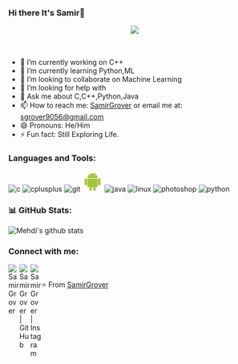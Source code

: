### Hi there It's Samir👋

<div align="center">

![](https://komarev.com/ghpvc/?username=SamirGrover)

</div>
<br/>

- 🔭 I’m currently working on C++
- 🌱 I’m currently learning Python,ML
- 👯 I’m looking to collaborate on Machine Learning
- 🤔 I’m looking for help with 
- 💬 Ask me about C,C++,Python,Java
- 📫 How to reach me: [SamirGrover](https://www.linkedin.com/in/samirgrover786/) or email me at: sgrover9056@gmail.com
- 😄 Pronouns: He/Him
- ⚡ Fun fact: Still Exploring Life.

### Languages and Tools:
<p align="left"><img src="https://devicons.github.io/devicon/devicon.git/icons/c/c-original.svg" alt="c" width="40" height="40"/> 
  <img src="https://devicons.github.io/devicon/devicon.git/icons/cplusplus/cplusplus-original.svg" alt="cplusplus" width="40" height="40"/>
  <img src="https://www.vectorlogo.zone/logos/git-scm/git-scm-icon.svg" alt="git" width="40" height="40"/> 
  <img src="https://github.com/devicons/devicon/blob/master/icons/android/android-original.svg" alt="Android" width="40" height="40"/> 
  <img src="https://devicons.github.io/devicon/devicon.git/icons/java/java-original-wordmark.svg" alt="java" width="40" height="40"/> 
  <img src="https://devicons.github.io/devicon/devicon.git/icons/linux/linux-original.svg" alt="linux" width="40" height="40"/>
  <img src="https://devicons.github.io/devicon/devicon.git/icons/photoshop/photoshop-plain.svg" alt="photoshop" width="40" height="40"/> 
  <img src="https://devicons.github.io/devicon/devicon.git/icons/python/python-original.svg" alt="python" width="40" height="40"/></p>
 
### 📊 GitHub Stats:
![Mehdi's github stats](https://github-readme-stats.vercel.app/api?username=SamirGrover&show_icons=true&hide_border=true&theme=dracula&count_private=true)

<!--![Top lang](https://github-readme-stats.anuraghazra1.vercel.app/api/top-langs/?username=SamirGrover&layout=compact&theme=radical)-->

### Connect with me:
[<img align="left" alt="Samir Grover" width="22px" src="https://www.flaticon.com/svg/static/icons/svg/174/174857.svg" />][linkedin]
[<img align="left" alt="SamirGrover | GitHub" width="22px" src="" />][github]
[<img align="left" alt="Samir Grover | Instagram" width="22px" src="http://www.w3.org/2000/svg" />][instagram]
<br/>

[linkedin]: https://www.linkedin.com/in/samirgrover786/
[instagram]: https://www.instagram.com/
[github]: https://github.com/SamirGrover
⭐️ From [SamirGrover](https://github.com/SamirGrover)
